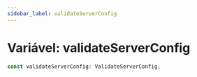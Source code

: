 ```yaml
---
sidebar_label: validateServerConfig
---
```


# Variável: validateServerConfig

```ts
const validateServerConfig: ValidateServerConfig;
```